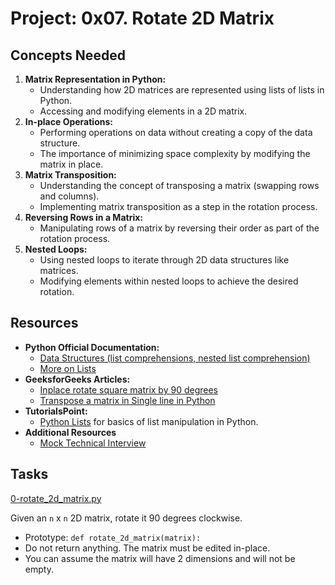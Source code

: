# Project: 0x07. Rotate 2D Matrix

## Concepts Needed
1. **Matrix Representation in Python:**
    - Understanding how 2D matrices are represented using lists of lists in Python.
    - Accessing and modifying elements in a 2D matrix.
2. **In-place Operations:**
    - Performing operations on data without creating a copy of the data structure.
    - The importance of minimizing space complexity by modifying the matrix in place.
3. **Matrix Transposition:**
    - Understanding the concept of transposing a matrix (swapping rows and columns).
    - Implementing matrix transposition as a step in the rotation process.
4. **Reversing Rows in a Matrix:**
    - Manipulating rows of a matrix by reversing their order as part of the rotation process.
5. **Nested Loops:** 
    - Using nested loops to iterate through 2D data structures like matrices.
    - Modifying elements within nested loops to achieve the desired rotation.
## Resources
- **Python Official Documentation:**
    - [Data Structures (list comprehensions, nested list comprehension)
](https://docs.python.org/3/tutorial/datastructures.html)
    - [More on Lists](https://docs.python.org/3/tutorial/datastructures.html#more-on-lists)
- **GeeksforGeeks Articles:**
    - [Inplace rotate square matrix by 90 degrees](https://www.geeksforgeeks.org/inplace-rotate-square-matrix-by-90-degrees/)
    - [Transpose a matrix in Single line in Python](https://www.geeksforgeeks.org/transpose-matrix-single-line-python/)
- **TutorialsPoint:**
    - [Python Lists](https://www.tutorialspoint.com/python/python_lists.htm) for basics of list manipulation in Python.
- **Additional Resources**
    - [Mock Technical Interview](https://www.youtube.com/watch?v=yM9Xbi-MigE)

## Tasks
[0-rotate_2d_matrix.py](./0-rotate_2d_matrix.py)

Given an `n` x `n` 2D matrix, rotate it 90 degrees clockwise.

- Prototype: `def rotate_2d_matrix(matrix):`
- Do not return anything. The matrix must be edited in-place.
- You can assume the matrix will have 2 dimensions and will not be empty.